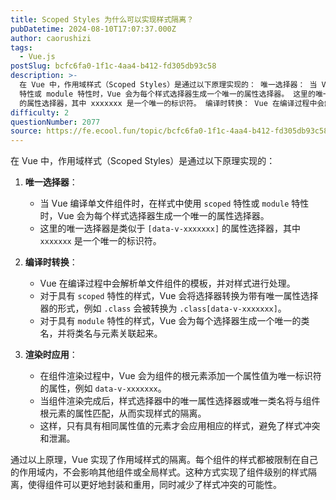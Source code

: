 ```yaml
---
title: Scoped Styles 为什么可以实现样式隔离？
pubDatetime: 2024-08-10T17:07:37.000Z
author: caorushizi
tags:
  - Vue.js
postSlug: bcfc6fa0-1f1c-4aa4-b412-fd305db93c58
description: >-
  在 Vue 中，作用域样式（Scoped Styles）是通过以下原理实现的： 唯一选择器： 当 Vue 编译单文件组件时，在样式中使用 scoped
  特性或 module 特性时，Vue 会为每个样式选择器生成一个唯一的属性选择器。 这里的唯一选择器是类似于 [data-v-xxxxxxx]
  的属性选择器，其中 xxxxxxx 是一个唯一的标识符。 编译时转换： Vue 在编译过程中会解析单文件
difficulty: 2
questionNumber: 2077
source: https://fe.ecool.fun/topic/bcfc6fa0-1f1c-4aa4-b412-fd305db93c58
---
```


在 Vue 中，作用域样式（Scoped Styles）是通过以下原理实现的：

1. **唯一选择器**：

   - 当 Vue 编译单文件组件时，在样式中使用 `scoped` 特性或 `module` 特性时，Vue 会为每个样式选择器生成一个唯一的属性选择器。
   - 这里的唯一选择器是类似于 `[data-v-xxxxxxx]` 的属性选择器，其中 `xxxxxxx` 是一个唯一的标识符。

2. **编译时转换**：

   - Vue 在编译过程中会解析单文件组件的模板，并对样式进行处理。
   - 对于具有 `scoped` 特性的样式，Vue 会将选择器转换为带有唯一属性选择器的形式，例如 `.class` 会被转换为 `.class[data-v-xxxxxxx]`。
   - 对于具有 `module` 特性的样式，Vue 会为每个选择器生成一个唯一的类名，并将类名与元素关联起来。

3. **渲染时应用**：
   - 在组件渲染过程中，Vue 会为组件的根元素添加一个属性值为唯一标识符的属性，例如 `data-v-xxxxxxx`。
   - 当组件渲染完成后，样式选择器中的唯一属性选择器或唯一类名将与组件根元素的属性匹配，从而实现样式的隔离。
   - 这样，只有具有相同属性值的元素才会应用相应的样式，避免了样式冲突和泄漏。

通过以上原理，Vue 实现了作用域样式的隔离。每个组件的样式都被限制在自己的作用域内，不会影响其他组件或全局样式。这种方式实现了组件级别的样式隔离，使得组件可以更好地封装和重用，同时减少了样式冲突的可能性。
